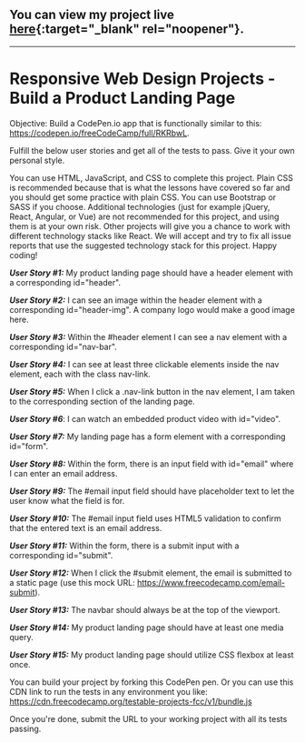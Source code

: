 ## You can view my project live [here](https://codepen.io/saurabhc24/full/poyzzOL){:target="_blank" rel="noopener"}.
----

# Responsive Web Design Projects - Build a Product Landing Page #
Objective: Build a CodePen.io app that is functionally similar to this: https://codepen.io/freeCodeCamp/full/RKRbwL.

Fulfill the below user stories and get all of the tests to pass. Give it your own personal style.

You can use HTML, JavaScript, and CSS to complete this project. Plain CSS is recommended because that is what the lessons have covered so far and you should get some practice with plain CSS. You can use Bootstrap or SASS if you choose. Additional technologies (just for example jQuery, React, Angular, or Vue) are not recommended for this project, and using them is at your own risk. Other projects will give you a chance to work with different technology stacks like React. We will accept and try to fix all issue reports that use the suggested technology stack for this project. Happy coding!

***User Story #1:*** My product landing page should have a header element with a corresponding id="header".

***User Story #2:*** I can see an image within the header element with a corresponding id="header-img". A company logo would make a good image here.

***User Story #3:*** Within the #header element I can see a nav element with a corresponding id="nav-bar".

***User Story #4:*** I can see at least three clickable elements inside the nav element, each with the class nav-link.

***User Story #5:*** When I click a .nav-link button in the nav element, I am taken to the corresponding section of the landing page.

***User Story #6***: I can watch an embedded product video with id="video".

***User Story #7:*** My landing page has a form element with a corresponding id="form".

***User Story #8:*** Within the form, there is an input field with id="email" where I can enter an email address.

***User Story #9:*** The #email input field should have placeholder text to let the user know what the field is for.

***User Story #10:*** The #email input field uses HTML5 validation to confirm that the entered text is an email address.

***User Story #11:*** Within the form, there is a submit input with a corresponding id="submit".

***User Story #12:*** When I click the #submit element, the email is submitted to a static page (use this mock URL: https://www.freecodecamp.com/email-submit).

***User Story #13:*** The navbar should always be at the top of the viewport.

***User Story #14:*** My product landing page should have at least one media query.

***User Story #15:*** My product landing page should utilize CSS flexbox at least once.

You can build your project by forking this CodePen pen. Or you can use this CDN link to run the tests in any environment you like: https://cdn.freecodecamp.org/testable-projects-fcc/v1/bundle.js

Once you're done, submit the URL to your working project with all its tests passing.
